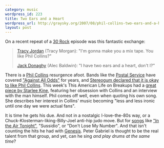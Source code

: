 ```yaml
--- 
category: music
wordpress_id: 223
title: Two Ears and a Heart
wordpress_url: http://graysky.org/2007/08/phil-collins-two-ears-and-a-heart/
layout: post
---
```

On a recent repeat of a <a href="http://www.nbc.com/30_Rock/">30 Rock</a> episode was this fantastic exchange:

<blockquote>
<a href="http://en.wikipedia.org/wiki/Tracy_Jordan">Tracy Jordan</a> (Tracy Morgan): "I'm gonna make you a mix tape. You like Phil Collins?"

<a href="http://en.wikipedia.org/wiki/Jack_Donaghy">Jack Donaghy</a> (Alec Baldwin): "I have two ears and a heart, don't I?" 
</blockquote>

There is a <a href="http://www.philcollins.co.uk/">Phil Collins</a> resurgence afoot. Bands like the <a href="http://www.postalservicemusic.net/">Postal Service</a> have covered <a href="http://youtube.com/watch?v=kehHqPfRhPo">"Against All Odds"</a> for years, and <a href="http://www.stereogum.com/archives/its-ok-to-like-phil-collins.html">Stereogum declared that it is okay to like Phil Collins</a>. This week's This American Life on Breakups had a <a href="http://www.thislife.org/Radio_Episode.aspx?episode=339">great piece by Starlee Kine</a>, featuring her obsession with Collins and an interview with the man himself. Phil comes off well, even when quoting his own song. She describes her interest in Collins' music becoming "less and less ironic until one day we were actual fans". 

It is time he gets his due. And not in a nostalgic I-love-the-80s way, or a Chuck-Klosterman-liking-Billy-Joel anti-hip judo move. But for <a href="http://hypem.com/search/phil%20collins/1">songs</a> like <a href="http://www.youtube.com/watch?v=-Tnyp9tRXRo">"In the Air Tonight"</a>, "Sussidio", or "Don't Lose My Number". And that isn't counting the hits he had with <a href="http://en.wikipedia.org/wiki/Genesis_%28band%29">Genesis</a>. Peter Gabriel is thought to be the real talent from that group, and yet, can he sing <em>and play drums at the same time</em>?

